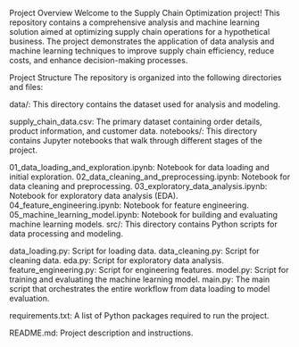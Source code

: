 Project Overview
Welcome to the Supply Chain Optimization project! This repository contains a comprehensive analysis and machine learning solution aimed at optimizing supply chain operations for a hypothetical business. The project demonstrates the application of data analysis and machine learning techniques to improve supply chain efficiency, reduce costs, and enhance decision-making processes.

Project Structure
The repository is organized into the following directories and files:

data/: This directory contains the dataset used for analysis and modeling.

supply_chain_data.csv: The primary dataset containing order details, product information, and customer data.
notebooks/: This directory contains Jupyter notebooks that walk through different stages of the project.

01_data_loading_and_exploration.ipynb: Notebook for data loading and initial exploration.
02_data_cleaning_and_preprocessing.ipynb: Notebook for data cleaning and preprocessing.
03_exploratory_data_analysis.ipynb: Notebook for exploratory data analysis (EDA).
04_feature_engineering.ipynb: Notebook for feature engineering.
05_machine_learning_model.ipynb: Notebook for building and evaluating machine learning models.
src/: This directory contains Python scripts for data processing and modeling.

data_loading.py: Script for loading data.
data_cleaning.py: Script for cleaning data.
eda.py: Script for exploratory data analysis.
feature_engineering.py: Script for engineering features.
model.py: Script for training and evaluating the machine learning model.
main.py: The main script that orchestrates the entire workflow from data loading to model evaluation.

requirements.txt: A list of Python packages required to run the project.

README.md: Project description and instructions.
